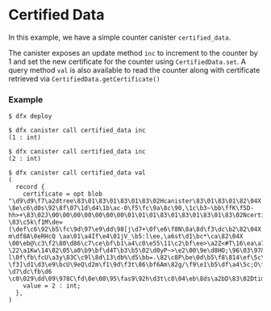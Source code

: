 # Certified Data

In this example, we have a simple counter canister ```certified_data```. 

The canister exposes an update method ```inc``` to increment to the counter by 1 and set the new certificate for the counter using ```CertifiedData.set```. A query method ```val``` is also available to read the counter along with certificate retrieved via ```CertifiedData.getCertificate()```

### Example 

```
$ dfx deploy 

$ dfx canister call certified_data inc
(1 : int)

$ dfx canister call certified_data inc
(2 : int)

$ dfx canister call certified_data val
(
  record {
    certificate = opt blob "\d9\d9\f7\a2dtree\83\01\83\01\83\01\83\02Hcanister\83\01\83\01\82\04X \8e\c6\d0s\92\8f\07\1d\d4\1b\ac-0\f5\fc\9a\8c\90,\1c\b3~\bb\ffK\f5D-hh>+\83\02J\00\00\00\00\00\00\00\01\01\01\83\01\83\01\83\01\83\02Ncertified_data\82\03A2\82\04X \83\c5k\f1M\de=(\def\c6\92\b5\fc\9d\97\e9\dd\98[j\d7+\0f\e6\f8N\8a\8d\f3\dc\b2\82\04X m\df8A\0eRHcQ \aa\01\a4If\e4\01jV_\b5:l\ee,\a6st\d1\bc*\ca\82\04X \00\eb@\c3\f2\80\d86\c7\ce\bf\b1\a4\c0\e55\11\c2\bf\ee>\a2Z<#T\16\ea\a7\f9\bcc\82\04X \22\a1Kw\14\82\05\a0\b9\bf\d4T\b3\b5\02\d0yP~>\e2\00\9e\d8HO;\96\03\97&I\82\04X l\0f\fb\fcU\a3y\83C\c9l\8d\13\db%\d5\bb=.\82\c8P\be\0d\b5\f8\814\ef\5c\f8\fb\82\04X \f3]\d1\d3\e9\bcU\9eQ\d2m\f1\9d\f3t\86\bf6Am\82g/\f9\e1\b5\df\a4\5c;O\f6\83\01\82\04X \d7\dc\fb\d6 \c0\029\dd\09\978C\fd\0e\08\95\fas9\92h\d3t\c8\04\eb\8ds\a2bD\83\02Dtime\82\03I\b0\bc\e6\c9\fe\b3\ff\9d\17isignatureX0\97\e6H6;+\de\d1\11U\86\94\a7\e9Yi\87\0f6\af\cf\80\cf\dc\e1{#^\de\14&\9c\15H\aa\07\88\03[\9c\b3r\09lO\96O\ce";
    value = 2 : int;
  },
)

```